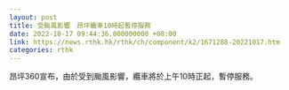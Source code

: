 ```yaml
---
layout: post
title: 受颱風影響　昂坪纜車10時起暫停服務　
date: 2022-10-17 09:44:36.000000000 +08:00
link: https://news.rthk.hk/rthk/ch/component/k2/1671288-20221017.htm
categories: rthk
---
```


昂坪360宣布，由於受到颱風影響，纜車將於上午10時正起，暫停服務。
